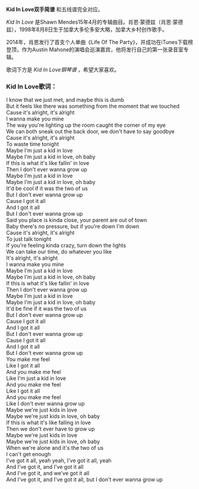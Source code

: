 

**Kid In Love双手简谱** 和五线谱完全对应。

_Kid In Love_ 是Shawn
Mendes15年4月的专辑曲目。肖恩·蒙德兹（肖恩·蒙德兹），1998年8月8日生于加拿大多伦多安大略，加拿大乡村创作歌手。  
  
2014年，肖恩发行了首支个人单曲《Life Of The Party》，并成功在iTunes下载榜登顶，作为Austin
Mahone的演唱会巡演嘉宾，他将发行自己的第一张录音室专辑。

歌词下方是 _Kid In Love钢琴谱_ ，希望大家喜欢。

### Kid In Love歌词：

I know that we just met, and maybe this is dumb  
But it feels like there was something from the moment that we touched  
Cause it's alright, it's alright  
I wanna make you mine  
The way you're lighting up the room caught the corner of my eye  
We can both sneak out the back door, we don't have to say goodbye  
Cause it's alright, it's alright  
To waste time tonight  
Maybe I'm just a kid in love  
Maybe I'm just a kid in love, oh baby  
If this is what it's like fallin' in love  
Then I don't ever wanna grow up  
Maybe I'm just a kid in love  
Maybe I'm just a kid in love, oh baby  
It'd be cool if it was the two of us  
But I don't ever wanna grow up  
Cause I got it all  
And I got it all  
But I don't ever wanna grow up  
Said you place is kinda close, your parent are out of town  
Baby there's no pressure, but if you're down I'm down  
Cause it's alright, it's alright  
To just talk tonight  
If you're feeling kinda crazy, turn down the lights  
We can take our time, do whatever you like  
It's alright, it's alright  
I wanna make you mine  
Maybe I'm just a kid in love  
Maybe I'm just a kid in love, oh baby  
If this is what it's like fallin' in love  
Then I don't ever wanna grow up  
Maybe I'm just a kid in love  
Maybe I'm just a kid in love, oh baby  
It'd be fine if it was the two of us  
But I don't ever wanna grow up  
Cause I got it all  
And I got it all  
But I don't ever wanna grow up  
Cause I got it all  
And I got it all  
But I don't ever wanna grow up  
You make me feel  
Like I got it all  
And you make me feel  
Like I'm just a kid in love  
And you make me feel  
Like I got it all  
And you make me feel  
Like I don't ever wanna grow up  
Maybe we're just kids in love  
Maybe we're just kids in love, oh baby  
If this is what it's like falling in love  
Then we don't ever have to grow up  
Maybe we're just kids in love  
Maybe we're just kids in love, oh baby  
When we're alone and it's the two of us  
I can't get enough  
I've got it all, yeah yeah, I've got it all, yeah  
And I've got it, and I've got it all  
And I've got it, and we've got it all  
And I've got it, and I've got it all, but I don't ever wanna grow up

